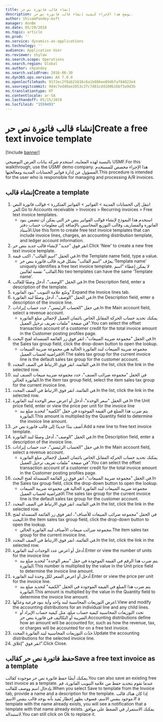 ```yaml
---
title: إنشاء قالب فاتورة نص حر
description: يوضح هذا الإجراء كيفية إنشاء قالب فاتورة نص حر.
author: ShivamPandey-msft
manager: AnnBe
ms.date: 05/29/2018
ms.topic: article
ms.prod: ''
ms.service: dynamics-ax-applications
ms.technology: ''
audience: Application User
ms.reviewer: shylaw
ms.search.scope: Operations
ms.search.region: Global
ms.author: shpandey
ms.search.validFrom: 2016-06-30
ms.dyn365.ops.version: AX 7.0.0
ms.openlocfilehash: 91f2ec2f8ab21616c6a1b886ee89d6faf84023e4
ms.sourcegitcommit: 9d4c7edd0ae2053c37c7d81cdd180b16bf3a9d3b
ms.translationtype: HT
ms.contentlocale: ar-SA
ms.lasthandoff: 05/15/2019
ms.locfileid: "1559493"
---
```

# <a name="create-a-free-text-invoice-template"></a><span data-ttu-id="c6151-103">إنشاء قالب فاتورة نص حر</span><span class="sxs-lookup"><span data-stu-id="c6151-103">Create a free text invoice template</span></span>

[!include [banner](../includes/banner.md)]

<span data-ttu-id="c6151-104">بالنسبة لهذه المعاينة، استخدم شركة بيانات العرض التوضيحي USMF.</span><span class="sxs-lookup"><span data-stu-id="c6151-104">For this walkthrough, use the USMF demo company.</span></span> <span data-ttu-id="c6151-105">هذا الإجراء مخصص للمستخدم المسؤول عن إدارة فواتير الحسابات المدينة ومعالجتها.</span><span class="sxs-lookup"><span data-stu-id="c6151-105">This procedure is intended for the user who is responsible for managing and processing A/R invoices.</span></span>

## <a name="create-a-template"></a><span data-ttu-id="c6151-106">إنشاء قالب</span><span class="sxs-lookup"><span data-stu-id="c6151-106">Create a template</span></span>

1. <span data-ttu-id="c6151-107">انتقل إلى الحسابات المدينة > الفواتير > الفواتير المتكررة > قوالب فاتورة النص الحر‬.</span><span class="sxs-lookup"><span data-stu-id="c6151-107">Go to Accounts receivable > Invoices > Recurring invoices > Free text invoice templates.</span></span>
    * <span data-ttu-id="c6151-108">استخدم هذا النموذج لإنشاء قوالب الفواتير بنص حر التي يمكن أن تتضمن بنود الفاتورة والمصاريف وقالب التوزيع المحاسبي بالإضافة إلى معلومات حساب دفتر الأستاذ.</span><span class="sxs-lookup"><span data-stu-id="c6151-108">Use this form to create free text invoice templates that can include invoice lines, charges, an accounting distribution template, and ledger account information.</span></span>  
2. <span data-ttu-id="c6151-109">انقر فوق "جديد" لإنشاء قالب جديد بنص حر.</span><span class="sxs-lookup"><span data-stu-id="c6151-109">Click 'New' to create a new free text invoice template.</span></span>
3. <span data-ttu-id="c6151-110">في الحقل "اسم القالب"، اكتب قيمة.</span><span class="sxs-lookup"><span data-stu-id="c6151-110">In the Template name field, type a value.</span></span>
    * <span data-ttu-id="c6151-111">يعرّف "اسم القالب" بشكل فريد قالب فاتورة بنص حر.</span><span class="sxs-lookup"><span data-stu-id="c6151-111">‘Template name’ uniquely identifies a free text invoice template.</span></span> <span data-ttu-id="c6151-112">لا يمكن إعطاء "اسم القالب" نفسه لقالبين.</span><span class="sxs-lookup"><span data-stu-id="c6151-112">No two templates can have the same ‘Template name’.</span></span>  
4. <span data-ttu-id="c6151-113">في الحقل "الوصف"، أدخل وصفًا للقالب.</span><span class="sxs-lookup"><span data-stu-id="c6151-113">In the Description field, enter a description of the template.</span></span>
5. <span data-ttu-id="c6151-114">وسّع علامة التبويب "بنود الفاتورة".</span><span class="sxs-lookup"><span data-stu-id="c6151-114">Expand the Invoice lines tab.</span></span>
6. <span data-ttu-id="c6151-115">في الحقل "الوصف"، أدخل وصفًا لبند الفاتورة.</span><span class="sxs-lookup"><span data-stu-id="c6151-115">In the Description field, enter a description of the invoice line.</span></span>
7. <span data-ttu-id="c6151-116">في حقل "الحساب الرئيسي"، حدد حساب إيرادات.</span><span class="sxs-lookup"><span data-stu-id="c6151-116">In the Main account field, select a revenue account.</span></span>
    * <span data-ttu-id="c6151-117">يمكنك تحديد حساب الحركة المقابل الخاص بائتمان العميل لإجمالي مبلغ الفاتورة في صفحة "ملفات تعريف ترحيل العميل‬".</span><span class="sxs-lookup"><span data-stu-id="c6151-117">You can select the offset transaction account of a customer credit for the total invoice amount in the Customer posting profiles page.</span></span>  
8. <span data-ttu-id="c6151-118">في الحقل "مجموعة ضريبة المبيعات"، انقر فوق زر القائمة المنسدلة لفتح البحث.</span><span class="sxs-lookup"><span data-stu-id="c6151-118">In the Sales tax group field, click the drop-down button to open the lookup.</span></span>
    * <span data-ttu-id="c6151-119">مجموعة ضريبة المبيعات لبند الفاتورة الحالية هي مجموعة ضريبة المبيعات الافتراضية لحساب العميل.</span><span class="sxs-lookup"><span data-stu-id="c6151-119">The sales tax group for the current invoice line is the default sales tax group for the customer account.</span></span>  
9. <span data-ttu-id="c6151-120">في القائمة، انقر فوق الارتباط في الصف المحدد.</span><span class="sxs-lookup"><span data-stu-id="c6151-120">In the list, click the link in the selected row.</span></span>
10. <span data-ttu-id="c6151-121">في الحقل "مجموعة ضرائب الصنف"، حدد مجموعة ضريبة مبيعات الصنف‬ لبند الفاتورة الحالي.</span><span class="sxs-lookup"><span data-stu-id="c6151-121">In the Item tax group field, select the item sales tax group for the current invoice line.</span></span>
11. <span data-ttu-id="c6151-122">في القائمة، انقر فوق الارتباط في الصف المحدد.</span><span class="sxs-lookup"><span data-stu-id="c6151-122">In the list, click the link in the selected row.</span></span>
12. <span data-ttu-id="c6151-123">في الحقل "سعر الوحدة"، أدخل أو اعرض سعر الوحدة لبند الفاتورة.</span><span class="sxs-lookup"><span data-stu-id="c6151-123">In the Unit price field, enter or view the price per unit for the invoice line</span></span>
    * <span data-ttu-id="c6151-124">يتم ضرب هذا المبلغ في القيمة الموجودة في حقل "الكمية" لتحديد مبلغ بند الفاتورة.</span><span class="sxs-lookup"><span data-stu-id="c6151-124">This amount is multiplied by the Quantity field to determine the invoice line amount.</span></span>  
13. <span data-ttu-id="c6151-125">أضف بندًا جديدًا إلى قالب فاتورة نص حر.</span><span class="sxs-lookup"><span data-stu-id="c6151-125">Add a new line to free text invoice template.</span></span>
14. <span data-ttu-id="c6151-126">في الحقل "الوصف"، أدخل وصفًا لبند الفاتورة.</span><span class="sxs-lookup"><span data-stu-id="c6151-126">In the Description field, enter a description of the invoice line.</span></span>
15. <span data-ttu-id="c6151-127">في حقل "الحساب الرئيسي"، حدد حساب إيرادات.</span><span class="sxs-lookup"><span data-stu-id="c6151-127">In the Main account field, select a revenue account.</span></span>
    * <span data-ttu-id="c6151-128">يمكنك تحديد حساب الحركة المقابل الخاص بائتمان العميل لإجمالي مبلغ الفاتورة في صفحة "ملفات تعريف ترحيل العميل‬".</span><span class="sxs-lookup"><span data-stu-id="c6151-128">You can select the offset transaction account of a customer credit for the total invoice amount in the Customer posting profiles page.</span></span>  
16. <span data-ttu-id="c6151-129">في الحقل "مجموعة ضريبة المبيعات"، انقر فوق زر القائمة المنسدلة لفتح البحث.</span><span class="sxs-lookup"><span data-stu-id="c6151-129">In the Sales tax group field, click the drop-down button to open the lookup.</span></span>
    * <span data-ttu-id="c6151-130">مجموعة ضريبة المبيعات لبند الفاتورة الحالية هي مجموعة ضريبة المبيعات الافتراضية لحساب العميل.</span><span class="sxs-lookup"><span data-stu-id="c6151-130">The sales tax group for the current invoice line is the default sales tax group for the customer account.</span></span>  
17. <span data-ttu-id="c6151-131">في القائمة، انقر فوق الارتباط في الصف المحدد.</span><span class="sxs-lookup"><span data-stu-id="c6151-131">In the list, click the link in the selected row.</span></span>
18. <span data-ttu-id="c6151-132">في الحقل "مجموعة ضرائب المبيعات للأصناف‬"، انقر فوق زر القائمة المنسدلة لفتح البحث.</span><span class="sxs-lookup"><span data-stu-id="c6151-132">In the Item sales tax group field, click the drop-down button to open the lookup.</span></span>
    * <span data-ttu-id="c6151-133">مجموعة ضرائب مبيعات الأصناف لبند الفاتورة الحالي.</span><span class="sxs-lookup"><span data-stu-id="c6151-133">The item sales tax group for the current invoice line.</span></span>  
19. <span data-ttu-id="c6151-134">في القائمة، انقر فوق الارتباط في الصف المحدد.</span><span class="sxs-lookup"><span data-stu-id="c6151-134">In the list, click the link in the selected row.</span></span>
20. <span data-ttu-id="c6151-135">أدخل أو اعرض عدد الوحدات لبند الفاتورة.</span><span class="sxs-lookup"><span data-stu-id="c6151-135">Enter or view the number of units for the invoice line</span></span>
    * <span data-ttu-id="c6151-136">يتم ضرب هذا الرقم في القيمة الموجودة في حقل "سعر الوحدة" لتحديد مبلغ بند الفاتورة.</span><span class="sxs-lookup"><span data-stu-id="c6151-136">This number is multiplied by the value in the Unit price field to determine the invoice line amount.</span></span>  
21. <span data-ttu-id="c6151-137">أدخل أو اعرض السعر لكل وحدة لبند الفاتورة.</span><span class="sxs-lookup"><span data-stu-id="c6151-137">Enter or view the price per unit for the invoice line.</span></span> 
    * <span data-ttu-id="c6151-138">يتم ضرب هذا المبلغ في القيمة الموجودة في الحقل "الكمية" لتحديد مبلغ بند الفاتورة.</span><span class="sxs-lookup"><span data-stu-id="c6151-138">This amount is multiplied by the value in the Quantity field to determine the invoice line amount.</span></span>  
22. <span data-ttu-id="c6151-139">اعرض التوزيعات المحاسبية لبند واحد وأية بنود فرعية وعدّلها.</span><span class="sxs-lookup"><span data-stu-id="c6151-139">View and modify the accounting distributions for an individual line and any child lines.</span></span>
    * <span data-ttu-id="c6151-140">تحدد التوزيعات المحاسبية كيفية حساب مبلغ، مثل كيفية حساب الإيراد أو الضريبة أو التكاليف في فاتورة بنص حر.</span><span class="sxs-lookup"><span data-stu-id="c6151-140">Accounting distributions define how an amount will be accounted for, such as how the revenue, tax, or charges will be accounted for on a free text invoice.</span></span>  
23. <span data-ttu-id="c6151-141">حدّث التوزيعات المحاسبية لبند الفاتورة المحدد.</span><span class="sxs-lookup"><span data-stu-id="c6151-141">Update the accounting distributions for the selected invoice line.</span></span>
24. <span data-ttu-id="c6151-142">انقر فوق "إغلاق".</span><span class="sxs-lookup"><span data-stu-id="c6151-142">Click Close.</span></span>

## <a name="save-a-free-text-invoice-as-a-template"></a><span data-ttu-id="c6151-143">​حفظ فاتورة نص حر كقالب</span><span class="sxs-lookup"><span data-stu-id="c6151-143">Save a free text invoice as a template</span></span>
<span data-ttu-id="c6151-144">يمكنك أيضًا حفظ فاتورة نص حر موجودة كقالب.</span><span class="sxs-lookup"><span data-stu-id="c6151-144">You can also save an existing free text invoice as a template.</span></span> <span data-ttu-id="c6151-145">عندما تقوم بتحديد حفظ من علامة التبويب الفاتورة، قم بإدخال اسم ووصف للقالب.</span><span class="sxs-lookup"><span data-stu-id="c6151-145">When you select Save to template from the Invoice tab, provide a name and a description for the template.</span></span> <span data-ttu-id="c6151-146">إذا كان هناك قالب موجود بنفس الاسم، فسوف يظهر إخطار يُفيد بأنه يوجد قالب بنفس الاسم.</span><span class="sxs-lookup"><span data-stu-id="c6151-146">If a template with the name already exists, you will see a notification that a template with that name already exists.</span></span> <span data-ttu-id="c6151-147">يمكنك الاستمرار في الضغط على موافق لاستبداله.</span><span class="sxs-lookup"><span data-stu-id="c6151-147">You can still click on Ok to replace it.</span></span> 
